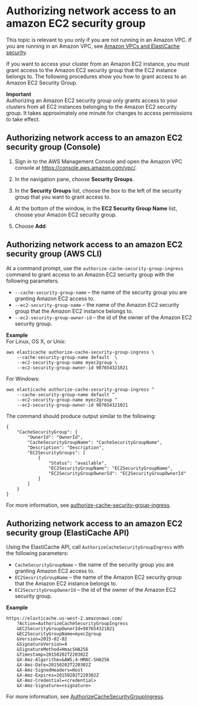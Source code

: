 # Authorizing network access to an amazon EC2 security group<a name="SecurityGroups.AuthorizingEC2"></a>

This topic is relevant to you only if you are not running in an Amazon VPC\. If you are running in an Amazon VPC, see [Amazon VPCs and ElastiCache security](VPCs.md)\.

If you want to access your cluster from an Amazon EC2 instance, you must grant access to the Amazon EC2 security group that the EC2 instance belongs to\. The following procedures show you how to grant access to an Amazon EC2 Security Group\. 

**Important**  
Authorizing an Amazon EC2 security group only grants access to your clusters from all EC2 instances belonging to the Amazon EC2 security group\. 
It takes approximately one minute for changes to access permissions to take effect\. 

## Authorizing network access to an amazon EC2 security group \(Console\)<a name="SecurityGroups.AuthorizingEC2.CON"></a>

1. Sign in to the AWS Management Console and open the Amazon VPC console at [https://console\.aws\.amazon\.com/vpc/](https://console.aws.amazon.com/vpc/)\.

1. In the navigation pane, choose **Security Groups**\.

1. In the **Security Groups** list, choose the box to the left of the security group that you want to grant access to\. 

1. At the bottom of the window, in the **EC2 Security Group Name** list, choose your Amazon EC2 security group\.

1. Choose **Add**\. 

## Authorizing network access to an amazon EC2 security group \(AWS CLI\)<a name="SecurityGroups.AuthorizingEC2.CLI"></a>

At a command prompt, use the `authorize-cache-security-group-ingress` command to grant access to an Amazon EC2 security group with the following parameters\.
+ `--cache-security-group-name` – the name of the security group you are granting Amazon EC2 access to\.
+ `--ec2-security-group-name` – the name of the Amazon EC2 security group that the Amazon EC2 instance belongs to\.
+ `--ec2-security-group-owner-id` – the id of the owner of the Amazon EC2 security group\.

**Example**  
For Linux, OS X, or Unix:  

```
aws elasticache authorize-cache-security-group-ingress \
    --cache-security-group-name default  \
    --ec2-security-group-name myec2group \
    --ec2-security-group-owner-id 987654321021
```
For Windows:  

```
aws elasticache authorize-cache-security-group-ingress ^
    --cache-security-group-name default ^
    --ec2-security-group-name myec2group ^
    --ec2-security-group-owner-id 987654321021
```
The command should produce output similar to the following:  

```
{
    "CacheSecurityGroup": {
        "OwnerId": "OwnerId", 
        "CacheSecurityGroupName": "CacheSecurityGroupName", 
        "Description": "Description", 
        "EC2SecurityGroups": [
            {
                "Status": "available", 
                "EC2SecurityGroupName": "EC2SecurityGroupName", 
                "EC2SecurityGroupOwnerId": "EC2SecurityGroupOwnerId"
            }
        ]
    }
}
```

For more information, see [authorize\-cache\-security\-group\-ingress](https://docs.aws.amazon.com/cli/latest/reference/elasticache/authorize-cache-security-group-ingress.html)\.

## Authorizing network access to an amazon EC2 security group \(ElastiCache API\)<a name="SecurityGroups.AuthorizingEC2.API"></a>

Using the ElastiCache API, call `AuthorizeCacheSecurityGroupIngress` with the following parameters:
+ `CacheSecurityGroupName` – the name of the security group you are granting Amazon EC2 access to\.
+ `EC2SecurityGroupName` – the name of the Amazon EC2 security group that the Amazon EC2 instance belongs to\.
+ `EC2SecurityGroupOwnerId` – the id of the owner of the Amazon EC2 security group\.

**Example**  

```
https://elasticache.us-west-2.amazonaws.com/
    ?Action=AuthorizeCacheSecurityGroupIngress
    &EC2SecurityGroupOwnerId=987654321021
    &EC2SecurityGroupName=myec2group
    &Version=2015-02-02
    &SignatureVersion=4
    &SignatureMethod=HmacSHA256
    &Timestamp=20150202T220302Z
    &X-Amz-Algorithm=&AWS;4-HMAC-SHA256
    &X-Amz-Date=20150202T220302Z
    &X-Amz-SignedHeaders=Host
    &X-Amz-Expires=20150202T220302Z
    &X-Amz-Credential=<credential>
    &X-Amz-Signature=<signature>
```

For more information, see [AuthorizeCacheSecurityGroupIngress](https://docs.aws.amazon.com/AmazonElastiCache/latest/APIReference/API_AuthorizeCacheSecurityGroupIngress.html)\.